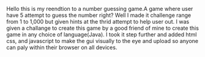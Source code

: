 Hello this is my reendtion to  a number guessing game.A game where user have 5 attempt to guess the number right? Well I made it challenge range from 1 to 1,000 but given hints at the thrid attempt to help user out.
I was given a challange to create this game by a good friend of mine to create this game in any choice of language(Java).
I took it step further and added html css, and javascript to make the gui visually to the eye and upload so anyone can paly within their browser on all devices.
